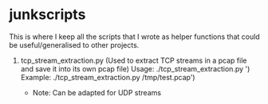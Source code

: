 # junkscripts

This is where I keep all the scripts that I wrote as helper functions that could be useful/generalised to other projects.

1. tcp_stream_extraction.py (Used to extract TCP streams in a pcap file and save it into its own pcap file)
      Usage: ./tcp_stream_extraction.py <pcapfile>')
      Example: ./tcp_stream_extraction.py /tmp/test.pcap')
      - Note: Can be adapted for UDP streams
  
